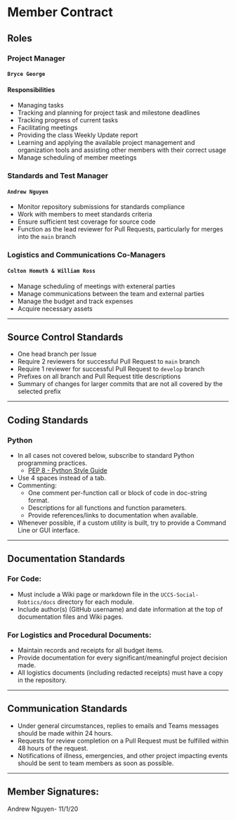 # Member Contract

## Roles

### Project Manager 
#### `Bryce George`
#### Responsibilities

* Managing tasks
* Tracking and planning for project task and milestone deadlines
* Tracking progress of current tasks
* Facilitating meetings
* Providing the class Weekly Update report
* Learning and applying the available project management and organization tools and assisting other members with their correct usage
* Manage scheduling of member meetings

### Standards and Test Manager
#### `Andrew Nguyen`

* Monitor repository submissions for standards compliance
* Work with members to meet standards criteria
* Ensure sufficient test coverage for source code
* Function as the lead reviewer for Pull Requests, particularly for merges into the `main` branch


### Logistics and Communications Co-Managers 
#### `Colton Homuth & William Ross`

* Manage scheduling of meetings with exteneral parties
* Manage communications between the team and external parties
* Manage the budget and track expenses
* Acquire necessary assets

---

## Source Control Standards

* One head branch per Issue
* Require 2 reviewers for successful Pull Request to `main` branch
* Require 1 reviewer for successful Pull Request to `develop` branch
* Prefixes on all branch and Pull Request title descriptions
* Summary of changes for larger commits that are not all covered by the selected prefix

---

## Coding Standards

### Python

* In all cases not covered below, subscribe to standard Python programming practices.
    - [PEP 8 - Python Style Guide](https://www.python.org/dev/peps/pep-0008/)
* Use 4 spaces instead of a tab. 
* Commenting:
    - One comment per-function call or block of code in doc-string format.
    - Descriptions for all functions and function parameters.
    - Provide references/links to documentation when available.
* Whenever possible, if a custom utility is built, try to provide a Command Line or GUI interface. 

---

## Documentation Standards

### For Code:

* Must include a Wiki page or markdown file in the `UCCS-Social-Robtics/docs` directory for each module. 
* Include author(s) (GitHub username) and date information at the top of documentation files and Wiki pages. 

### For Logistics and Procedural Documents:

* Maintain records and receipts for all budget items. 
* Provide documentation for every significant/meaningful project decision made. 
* All logistics documents (including redacted receipts) must have a copy in the repository. 

---

## Communication Standards

* Under general circumstances, replies to emails and Teams messages should be made within 24 hours. 
* Requests for review completion on a Pull Request must be fulfilled within 48 hours of the request. 
* Notifications of illness, emergencies, and other project impacting events should be sent to team members as soon as possible. 

---

## Member Signatures: 

Andrew Nguyen- 11/1/20
